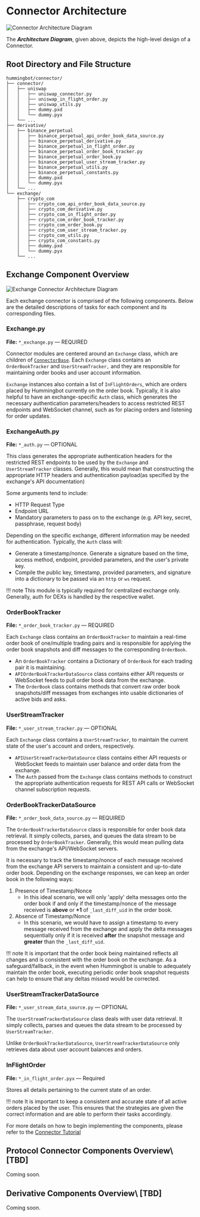 # Connector Architecture

![Connector Architecture Diagram](/assets/img/connector-architecture-diagram.svg)

The **_Architecture Diagram_**, given above, depicts the high-level design of a Connector. 

## Root Directory and File Structure

```
hummingbot/connector/
├── connector/
│   ├── uniswap
│   │   ├── uniswap_connector.py
│   │   ├── uniswap_in_flight_order.py
│   │   ├── uniswap_utils.py
│   │   ├── dummy.pxd
│   │   └── dummy.pyx
│   └── ...
├── derivative/
│   ├── binance_perpetual
│   │   ├── binance_perpetual_api_order_book_data_source.py
│   │   ├── binance_perpetual_derivative.py
│   │   ├── binance_perpetual_in_flight_order.py
│   │   ├── binance_perpetual_order_book_tracker.py
│   │   ├── binance_perpetual_order_book.py
│   │   ├── binance_perpetual_user_stream_tracker.py
│   │   ├── binance_perpetual_utils.py
│   │   ├── binance_perpetual_constants.py
│   │   ├── dummy.pxd
│   │   └── dummy.pyx
│   └── ...
└── exchange/
    ├── crypto_com
    │   ├── crypto_com_api_order_book_data_source.py
    │   ├── crypto_com_derivative.py
    │   ├── crypto_com_in_flight_order.py
    │   ├── crypto_com_order_book_tracker.py
    │   ├── crypto_com_order_book.py
    │   ├── crypto_com_user_stream_tracker.py
    │   ├── crypto_com_utils.py
    │   ├── crypto_com_constants.py
    │   ├── dummy.pxd
    │   └── dummy.pyx
    └── ...
```

## Exchange Component Overview

![Exchange Connector Architecture Diagram](/assets/img/exchange-connector-architecture-diagram.svg)

Each exchange connector is comprised of the following components.
Below are the detailed descriptions of tasks for each component and its corresponding files.

### Exchange.py

**File:** `*_exchange.py` — REQUIRED

Connector modules are centered around an `Exchange` class, which are children of [`ConnectorBase`](https://github.com/CoinAlpha/hummingbot/blob/master/hummingbot/connector/connector_base.pyx).
Each `Exchange` class contains an `OrderBookTracker` and `UserStreamTracker,` and they are responsible for maintaining order books and user account information.

`Exchange` instances also contain a list of `InFlightOrders`, which are orders placed by Hummingbot currently on the order book.
Typically, it is also helpful to have an exchange-specific `Auth` class, which generates the necessary authentication parameters/headers to access restricted REST endpoints and WebSocket channel, such as for placing orders and listening for order updates.

### ExchangeAuth.py

**File:** `*_auth.py` — OPTIONAL

This class generates the appropriate authentication headers for the restricted REST endpoints to be used by the `Exchange` and `UserStreamTracker` classes.
Generally, this would mean that constructing the appropriate HTTP headers and authentication payload(as specified by the exchange's API documentation)

Some arguments tend to include:

- HTTP Request Type
- Endpoint URL
- Mandatory parameters to pass on to the exchange (e.g. API key, secret, passphrase, request body)

Depending on the specific exchange, different information may be needed for authentication. Typically, the `Auth` class will:

- Generate a timestamp/nonce.
  Generate a signature based on the time, access method, endpoint, provided parameters, and the user's private key.
- Compile the public key, timestamp, provided parameters, and signature into a dictionary to be passed via an `http` or `ws` request.

!!! note
    This module is typically required for centralized exchange only. Generally, auth for DEXs is handled by the respective wallet.

### OrderBookTracker

**File:** `*_order_book_tracker.py` — REQUIRED

Each `Exchange` class contains an `OrderBookTracker` to maintain a real-time order book of one/multiple trading pairs and is responsible for applying the order book snapshots and diff messages to the corresponding `OrderBook`.

- An `OrderBookTracker` contains a Dictionary of `OrderBook` for each trading pair it is maintaining.
- `APIOrderBookTrackerDataSource` class contains either API requests or WebSocket feeds to pull order book data from the exchange.
- The `OrderBook` class contains methods that convert raw order book snapshots/diff messages from exchanges into usable dictionaries of active bids and asks.

### UserStreamTracker

**File:** `*_user_stream_tracker.py` — OPTIONAL

Each `Exchange` class contains a `UserStreamTracker`, to maintain the current state of the user's account and orders, respectively.

- `APIUserStreamTrackerDataSource` class contains either API requests or WebSocket feeds to maintain user balance and order data from the exchange.
- The `Auth` passed from the `Exchange` class contains methods to construct the appropriate authentication requests for REST API calls or WebSocket channel subscription requests.

### OrderBookTrackerDataSource

**File:** `*_order_book_data_source.py` — REQUIRED

The `OrderBookTrackerDataSource` class is responsible for order book data retrieval. It simply collects, parses, and queues the data stream to be processed by `OrderBookTracker`. Generally, this would mean pulling data from the exchange's API/WebSocket servers.

It is necessary to track the timestamp/nonce of each message received from the exchange API servers to maintain a consistent and up-to-date order book. Depending on the exchange responses, we can keep an order book in the following ways:

1. Presence of Timestamp/Nonce
   - In this ideal scenario, we will only 'apply' delta messages onto the order book if and only if the timestamp/nonce of the message received is **above** or **+1** of `_last_diff_uid` in the order book.
2. Absence of Timestamp/Nonce
   - In this scenario, we would have to assign a timestamp to every message received from the exchange and apply the delta messages sequentially only if it is received **after** the snapshot message and **greater** than the `_last_diff_uid`.

!!! note
    It is important that the order book being maintained reflects all changes and is consistent with the order book on the exchange. As a safeguard/fallback, in the event when Hummingbot is unable to adequately maintain the order book, executing periodic order book snapshot requests can help to ensure that any deltas missed would be corrected.

### UserStreamTrackerDataSource

**File:** `*_user_stream_data_source.py` — OPTIONAL

The `UserStreamTrackerDataSource` class deals with user data retrieval. It simply collects, parses and queues the data stream to be processed by `UserStreamTracker`.

Unlike `OrderBookTrackerDataSource`, `UserStreamTrackerDataSource` only retrieves data about user account balances and orders.

### InFlightOrder

**File:** `*_in_flight_order.pyx` — Required

Stores all details pertaining to the current state of an order.

!!! note
    It is important to keep a consistent and accurate state of all active orders placed by the user. This ensures that the strategies are given the correct information and are able to perform their tasks accordingly.

For more details on how to begin implementing the components, please refer to the [Connector Tutorial](/developer/connectors/tutorial/)

## Protocol Connector Components Overview\ [TBD\]

Coming soon.

## Derivative Components Overview\ [TBD\]

Coming soon.
